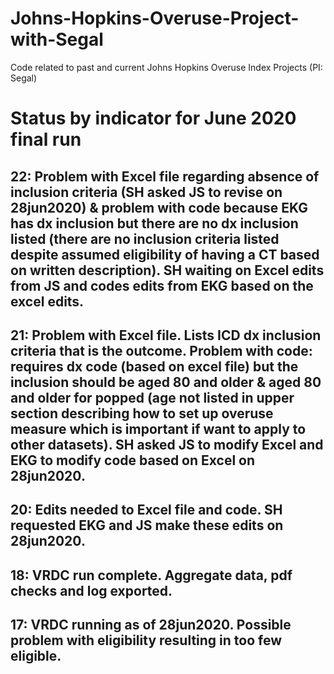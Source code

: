 # Johns-Hopkins-Overuse-Project-with-Segal
Code related to past and current Johns Hopkins Overuse Index Projects (PI: Segal)

# Status by indicator for June 2020 final run
## 22: Problem with Excel file regarding absence of inclusion criteria (SH asked JS to revise on 28jun2020) & problem with code because EKG has dx inclusion but there are no dx inclusion listed (there are no inclusion criteria listed despite assumed eligibility of having a CT based on written description).  SH waiting on Excel edits from JS and codes edits from EKG based on the excel edits.
## 21: Problem with Excel file.  Lists ICD dx inclusion criteria that is the outcome.  Problem with code: requires dx code (based on excel file) but the inclusion should be aged 80 and older & aged 80 and older for popped (age not listed in upper section describing how to set up overuse measure which is important if want to apply to other datasets).  SH asked JS to modify Excel and EKG to modify code based on Excel on 28jun2020.
## 20: Edits needed to Excel file and code.  SH requested EKG and JS make these edits on 28jun2020.
## 18: VRDC run complete.  Aggregate data, pdf checks and log exported.  
## 17: VRDC running as of 28jun2020.  Possible problem with eligibility resulting in too few eligible.


